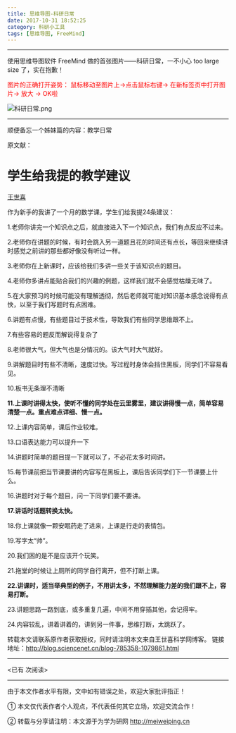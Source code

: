 ```yaml
---
title: 思维导图-科研日常
date: 2017-10-31 18:52:25
category: 科研小工具
tags: [思维导图, FreeMind]
---
```


---

使用思维导图软件 FreeMind 做的首张图片——科研日常，一不小心 too large size 了，实在抱歉！

<font color=red>图片的正确打开姿势： 鼠标移动至图片上→点击鼠标右键→ 在新标签页中打开图片→ 放大 → OK啦</font>



<!-- more -->

![科研日常.png](https://i.loli.net/2017/10/31/59f8497161b06.png)


---

顺便备忘一个姊妹篇的内容：教学日常

原文献：

# 学生给我提的教学建议 #

[王世喜](http://blog.sciencenet.cn/blog-785358-1079861.html )

作为新手的我讲了一个月的数学课，学生们给我提24条建议：



1.老师你讲完一个知识点之后，就直接进入下一个知识点，我们有点反应不过来。



2.老师你在讲题的时候，有时会跳入另一道题且花的时间还有点长，等回来继续讲时感觉之前讲的那些都好像没有听过一样。



3.老师你在上新课时，应该给我们多讲一些关于该知识点的题目。



4.老师你多讲点能贴合我们的兴趣的例题，这样我们就不会感觉枯燥无味了。



5.在大家预习的时候可能没有理解透彻，然后老师就可能对知识基本感念说得有点快，以至于我们写题时有点困难。



6.讲题有点慢，有些题目过于技术性，导致我们有些同学思维跟不上。



7.有些容易的题反而解说得复杂了



8.老师很大气，但大气也是分情况的。该大气时大气就好。



9.讲解题目时有些不清晰，速度过快。写过程时身体会挡住黑板，同学们不容易看见。



10.板书无条理不清晰



<b>11.上课时讲得太快，使听不懂的同学处在云里雾里，建议讲得慢一点，简单容易清楚一点。重点难点详细、慢一点。</b>



12.上课内容简单，课后作业较难。



13.口语表达能力可以提升一下



14.讲题时简单的题目提一下就可以了，不必花太多时间讲。



15.每节课前把当节课要讲的内容写在黑板上，课后告诉同学们下一节课要上什么。



16.讲题时对于每个题目，问一下同学们要不要讲。



<b>17.讲话时话题转换太快。</b>



18.你上课就像一颗安眠药走了进来，上课是行走的表情包。



19.写字太“帅”。



20.我们困的是不是应该开个玩笑。



21.拖堂的时候让上厕所的同学自行离开，但不打断上课。



<b>22.讲课时，适当举典型的例子，不用讲太多，不然理解能力差的我们跟不上，容易打断。</b>



23.讲题思路一路到底，或多重复几遍，中间不用穿插其他，会记得牢。



24.内容较乱，讲着讲着的，讲到另一件事，思维打断，太跳跃了。





转载本文请联系原作者获取授权，同时请注明本文来自王世喜科学网博客。
链接地址：http://blog.sciencenet.cn/blog-785358-1079861.html 







---

<span id="busuanzi_container_page_pv">
<已有 <span id="busuanzi_value_page_pv"></span> 次阅读>
</span>

---


由于本文作者水平有限，文中如有错误之处，欢迎大家批评指正！

① 本文仅代表作者个人观点，不代表任何其它立场，欢迎交流合作！

② 转载与分享请注明：本文源于为学为研网 http://meiweiping.cn
